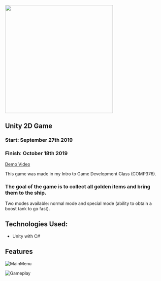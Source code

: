 <img width="350" src="https://user-images.githubusercontent.com/37888675/66619329-8cc1f580-ebaa-11e9-8282-c4710c0df9cd.png">

## Unity 2D Game

### Start: September 27th 2019

### Finish: October 18th 2019

<a href="https://www.youtube.com/watch?v=E9XpZMadpyY" target="_blank">Demo Video</a>

This game was made in my Intro to Game Development Class (COMP376).

### The goal of the game is to collect all golden items and bring them to the ship.

Two modes available: normal mode and special mode (ability to obtain a boost tank to go fast).

<h2>Technologies Used:</h2>

- Unity with C#

<h2>Features</h2>

![MainMenu](https://user-images.githubusercontent.com/37888675/66623488-e847af80-ebb9-11e9-80f1-1390728bc222.png)

![Gameplay](https://user-images.githubusercontent.com/37888675/66623544-27760080-ebba-11e9-89d9-ed55e22037ed.png)
